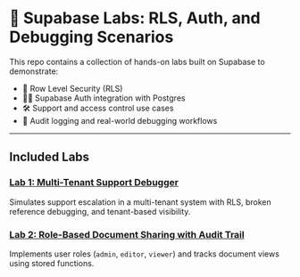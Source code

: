 # 🔬 Supabase Labs: RLS, Auth, and Debugging Scenarios

This repo contains a collection of hands-on labs built on Supabase to demonstrate:
- 🔐 Row Level Security (RLS)
- 🧑‍💻 Supabase Auth integration with Postgres
- 🛠️ Support and access control use cases
- 📝 Audit logging and real-world debugging workflows

---

## Included Labs

### [Lab 1: Multi-Tenant Support Debugger](./lab1-Supabase%20Multi-Tenant%20Support%20Debugger/)
Simulates support escalation in a multi-tenant system with RLS, broken reference debugging, and tenant-based visibility.

### [Lab 2: Role-Based Document Sharing with Audit Trail](./lab2-Role-Based%20Document%20Sharing%20with%20Audit%20Trail/)
Implements user roles (`admin`, `editor`, `viewer`) and tracks document views using stored functions.

